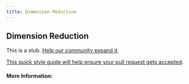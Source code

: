 ```yaml
---
title: Dimension Reduction
---
```


## Dimension Reduction

This is a stub. [Help our community expand it](https://github.com/freeCodeCamp/guide-articles/tree/master/articles/Machine-Learning/Dimension-Reduction/index.md).

[This quick style guide will help ensure your pull request gets accepted](https://github.com/freeCodeCamp/guide-articles/blob/master/README.md).

<!-- The article goes here, in GitHub-flavored Markdown. Feel free to add YouTube videos, images, and CodePen/JSBin embeds  -->

#### More Information:
<!-- Please add any articles you think might be helpful to read before writing the article -->



